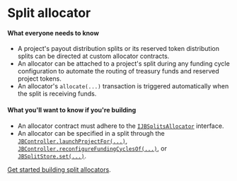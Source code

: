 # Split allocator

#### What everyone needs to know

* A project's payout distribution splits or its reserved token distribution splits can be directed at custom allocator contracts.
* An allocator can be attached to a project's split during any funding cycle configuration to automate the routing of treasury funds and reserved project tokens. 
* An allocator's `allocate(...)` transaction is triggered automatically when the split is receiving funds.

#### What you'll want to know if you're building

* An allocator contract must adhere to the [`IJBSplitsAllocator`](/protocol/api/interfaces/ijbsplitallocator.md) interface. 
* An allocator can be specified in a split through the [`JBController.launchProjectFor(...)`](/protocol/api/contracts/or-controllers/jbcontroller/write/launchprojectfor.md), [`JBController.reconfigureFundingCyclesOf(...)`](/protocol/api/contracts/or-controllers/jbcontroller/write/reconfigurefundingcyclesof.md), or [`JBSplitStore.set(...)`](/protocol/api/contracts/jbsplitsstore/write/set.md).

[Get started building split allocators](/protocol/build/treasury-extensions/split-allocator.md).
